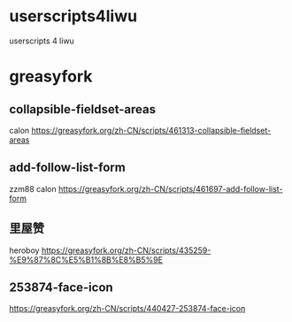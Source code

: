 # userscripts4liwu
userscripts 4 liwu


# greasyfork
## collapsible-fieldset-areas
calon
https://greasyfork.org/zh-CN/scripts/461313-collapsible-fieldset-areas
## add-follow-list-form
zzm88 calon
https://greasyfork.org/zh-CN/scripts/461697-add-follow-list-form
## 里屋赞
heroboy
https://greasyfork.org/zh-CN/scripts/435259-%E9%87%8C%E5%B1%8B%E8%B5%9E
## 253874-face-icon
https://greasyfork.org/zh-CN/scripts/440427-253874-face-icon
